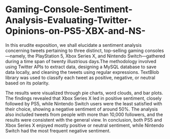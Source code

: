# Gaming-Console-Sentiment-Analysis-Evaluating-Twitter-Opinions-on-PS5-XBX-and-NS-
In this erudite exposition, we shall elucidate a sentiment analysis concerning tweets pertaining to three distinct, top-selling gaming consoles—namely, the PlayStation 5, Xbox Series X, and Nintendo Switch—gathered during a time span of twenty illustrious days.The methodology involved using Twitter APIs to extract data, designing a MySQL database to save data locally, and cleaning the tweets using regular expressions. TextBlob library was used to classify each tweet as positive, negative, or neutral based on its polarity.

The results were visualized through pie charts, word clouds, and bar plots. The findings revealed that Xbox Series X led in positive sentiment, closely followed by PS5, while Nintendo Switch users were the least satisfied with their choice, showing a negative sentiment of around 50%. The analysis also included tweets from people with more than 10,000 followers, and the results were consistent with the general view. In conclusion, both PS5 and Xbox Series X enjoyed mostly positive or neutral sentiment, while Nintendo Switch had the most frequent negative sentiment.
